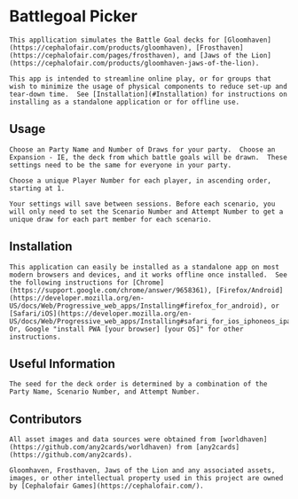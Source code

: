 # Battlegoal Picker
    This appllication simulates the Battle Goal decks for [Gloomhaven](https://cephalofair.com/products/gloomhaven), [Frosthaven](https://cephalofair.com/pages/frosthaven), and [Jaws of the Lion](https://cephalofair.com/products/gloomhaven-jaws-of-the-lion).
    
    This app is intended to streamline online play, or for groups that wish to minimize the usage of physical components to reduce set-up and tear-down time.  See [Installation](#Installation) for instructions on installing as a standalone application or for offline use.
    
## Usage
    Choose an Party Name and Number of Draws for your party.  Choose an Expansion - IE, the deck from which battle goals will be drawn.  These settings need to be the same for everyone in your party.

    Choose a unique Player Number for each player, in ascending order, starting at 1.

    Your settings will save between sessions. Before each scenario, you will only need to set the Scenario Number and Attempt Number to get a unique draw for each part member for each scenario.

## Installation
    This application can easily be installed as a standalone app on most modern browsers and devices, and it works offline once installed.  See the following instructions for [Chrome](https://support.google.com/chrome/answer/9658361), [Firefox/Android](https://developer.mozilla.org/en-US/docs/Web/Progressive_web_apps/Installing#firefox_for_android), or [Safari/iOS](https://developer.mozilla.org/en-US/docs/Web/Progressive_web_apps/Installing#safari_for_ios_iphoneos_ipados).  Or, Google "install PWA [your browser] [your OS]" for other instructions.

## Useful Information
    The seed for the deck order is determined by a combination of the Party Name, Scenario Number, and Attempt Number.

## Contributors
    All asset images and data sources were obtained from [worldhaven](https://github.com/any2cards/worldhaven) from [any2cards](https://github.com/any2cards).

    Gloomhaven, Frosthaven, Jaws of the Lion and any associated assets, images, or other intellectual property used in this project are owned by [Cephalofair Games](https://cephalofair.com/).
